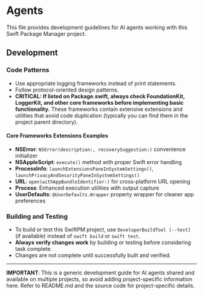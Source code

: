 # Agents

This file provides development guidelines for AI agents working with this Swift Package Manager project.

## Development

### Code Patterns

- Use appropriate logging frameworks instead of print statements.
- Follow protocol-oriented design patterns.
- **CRITICAL: If listed on Package.swift, always check FoundationKit, LoggerKit, and other core frameworks before implementing basic functionality.** These frameworks contain extensive extensions and utilities that avoid code duplication (typically you can find them in the project parent directory).

#### Core Frameworks Extensions Examples

- **NSError**: `NSError(description:, recoverySuggestion:)` convenience initializer
- **NSAppleScript**: `execute()` method with proper Swift error handling
- **ProcessInfo**: `launchExtensionsPaneInSystemSettings()`, `launchPrivacyAndSecurityPaneInSystemSettings()`
- **URL**: `open(withAppBundleIdentifier:)` for cross-platform URL opening
- **Process**: Enhanced execution utilities with output capture
- **UserDefaults**: `@UserDefaults.Wrapper` property wrapper for cleaner app preferences

### Building and Testing

- To build or test this SwiftPM project, use `DeveloperBuildTool [--test]` (if available) instead of `swift build` or `swift test`.
- **Always verify changes work** by building or testing before considering task complete.
- Changes are not complete until successfully built and verified.

---

**IMPORTANT**: This is a generic development guide for AI agents shared and available on multiple projects, so avoid adding project-specific information here. Refer to README.md and the source code for project-specific details.
